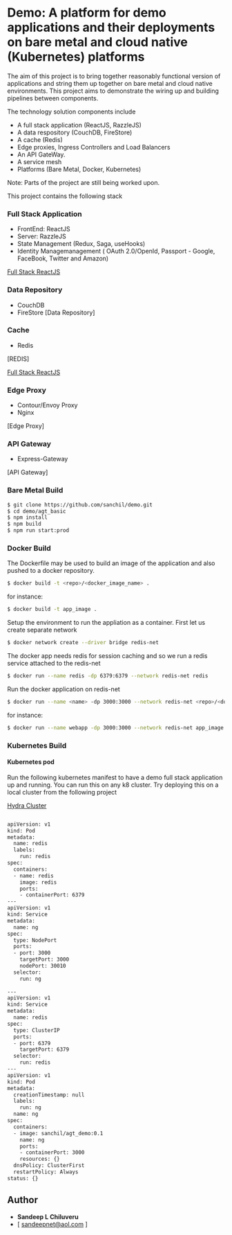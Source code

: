 # Demo: A platform for demo applications and their deployments on bare metal and cloud native (Kubernetes) platforms

The aim of this project is to bring together reasonably functional version of applications and string them up together on bare metal and cloud native environments. This project aims to demonstrate the wiring up and building pipelines between components.

The technology solution components include

- A full stack application (ReactJS, RazzleJS)
- A data respository (CouchDB, FireStore)
- A cache (Redis)
- Edge proxies, Ingress Controllers and Load Balancers
- An API GateWay.
- A service mesh
- Platforms (Bare Metal, Docker, Kubernetes)

Note: Parts of the project are still being worked upon. 


This project contains the following stack

### Full Stack Application
- FrontEnd: ReactJS
- Server: RazzleJS
- State Management (Redux, Saga, useHooks)
- Identity Managemanagement ( OAuth 2.0/OpenId, Passport - Google, FaceBook, Twitter and Amazon)

[Full Stack ReactJS](../agt_demo/README.md)


### Data Repository
- CouchDB
- FireStore
[Data Repository]

### Cache
- Redis

[REDIS]

[Full Stack ReactJS](../agt_demo/README.md)

### Edge Proxy
- Contour/Envoy Proxy
- Nginx

[Edge Proxy]

### API Gateway
- Express-Gateway

[API Gateway]



### Bare Metal Build
```sh
$ git clone https://github.com/sanchil/demo.git
$ cd demo/agt_basic
$ npm install
$ npm build
$ npm run start:prod
```
### Docker Build

The Dockerfile may be used to build an image of the application and also pushed to a docker repository.

```sh
$ docker build -t <repo>/<docker_image_name> .
```

for instance:

```sh
$ docker build -t app_image .
```


Setup the environment to run the appliation as a container. First let us create separate network


```sh
$ docker network create --driver bridge redis-net
```
The docker app needs redis for session caching and so we run a redis service attached to the redis-net

```sh
$ docker run --name redis -dp 6379:6379 --network redis-net redis
```

Run the docker application on redis-net

```sh
$ docker run --name <name> -dp 3000:3000 --network redis-net <repo>/<docker_image_name>
```
for instance:

```sh
$ docker run --name webapp -dp 3000:3000 --network redis-net app_image
```


### Kubernetes Build


#### Kubernetes pod


Run the following kubernetes manifest to have a demo full stack application up and running. You can run this on any k8 cluster. Try deploying this on a local cluster from the following project

[Hydra Cluster](https://github.com/sanchil/hydra_cluster)

```sh

apiVersion: v1
kind: Pod
metadata:
  name: redis
  labels:
    run: redis
spec:
  containers:
  - name: redis
    image: redis
    ports:
    - containerPort: 6379
---
apiVersion: v1
kind: Service
metadata:
  name: ng
spec:
  type: NodePort
  ports:
  - port: 3000
    targetPort: 3000
    nodePort: 30010
  selector:
    run: ng
 
---
apiVersion: v1
kind: Service
metadata:
  name: redis
spec:
  type: ClusterIP
  ports: 
  - port: 6379
    targetPort: 6379
  selector:
    run: redis
---
apiVersion: v1
kind: Pod
metadata:
  creationTimestamp: null
  labels:
    run: ng
  name: ng
spec:
  containers:
  - image: sanchil/agt_demo:0.1
    name: ng
    ports:
    - containerPort: 3000
    resources: {}
  dnsPolicy: ClusterFirst
  restartPolicy: Always
status: {}

```

## Author

* **Sandeep L Chiluveru** 
* [ sandeepnet@aol.com ]

